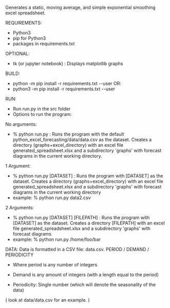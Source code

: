Generates a static, moving average, and simple exponential smoothing excel spreadsheet.

REQUIREMENTS:
-  Python3
-  pip for Python3
-  packages in requirements.txt

OPTIONAL:
-  tk (or jupyter notebook) : Displays matplotlib graphs 

BUILD:
-  python -m pip install -r requirements.txt --user 
OR:
-  python3 -m pip install -r requirements.txt --user 

RUN:
- Run run.py in the src folder
- Options to run the program:

No arguments:
- % python run.py : Runs the program with the default python_excel_forecasting/data/data.csv  as the dataset. Creates a directory (graphs+excel_directory) with an excel file generated_spreadsheet.xlsx and a subdirectory 'graphs' with forecast diagrams in the current working directory.

1 Argument:
- %  python run.py [DATASET] : Runs the program with [DATASET]  as the dataset. Creates a directory (graphs+excel_directory) with an excel file generated_spreadsheet.xlsx and a subdirectory 'graphs' with forecast diagrams in the current working directory
- example: % python run.py data2.csv

2 Arguments:

- %  python run.py [DATASET] [FILEPATH] : Runs the program with [DATASET]  as the dataset. Creates a directory [FILEPATH] with an excel file generated_spreadsheet.xlsx and a subdirectory 'graphs' with forecast diagrams
- example: % python run.py /home/foo/bar  

DATA:
Data is formatted in a CSV file: data.csv.
PERIOD / DEMAND / PERIODICITY

- Where period is any number of integers

- Demand is any amount of integers (with a length equal to the period)

- Periodicity: Single number (which will denote the seasonality of the data)

( look at data/data.csv for an example. )
